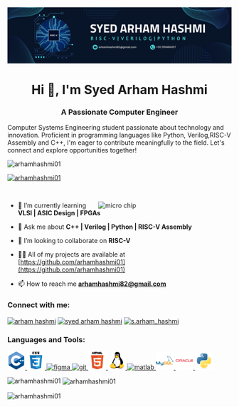 <img src="https://github.com/arhamhashmi01/arhamhashmi01/blob/main/banner.png" alt="banner Image">
<h1 align="center">Hi 👋, I'm Syed Arham Hashmi</h1>
<h3 align="center">A Passionate Computer Engineer</h3>

Computer Systems Engineering student passionate about technology and innovation. Proficient in programming languages like Python, Verilog,RISC-V Assembly and C++, I'm eager to contribute meaningfully to the field. Let's connect and explore opportunities together!

<p align="left"> <img src="https://komarev.com/ghpvc/?username=arhamhashmi01&label=Profile%20views&color=0e75b6&style=flat" alt="arhamhashmi01" /> </p> 

<p align="left"> <a href="https://github.com/ryo-ma/github-profile-trophy"><img src="https://github-profile-trophy.vercel.app/?username=arhamhashmi01" alt="arhamhashmi01" /></a> </p>

<p align="left"> <a href="https://twitter.com/" target="blank"><img src="https://img.shields.io/twitter/follow/?logo=twitter&style=for-the-badge" alt="" /></a> </p>

<img align="right" alt="micro chip" width="300" src="https://i.makeagif.com/media/2-02-2023/BboWfJ.gif">

- 🌱 I’m currently learning **VLSI | ASIC Design | FPGAs** 

- 💬 Ask me about **C++ | Verilog | Python | RISC-V Assembly**
  
- 👯 I’m looking to collaborate on **RISC-V**
  
- 👨‍💻 All of my projects are available at [https://github.com/arhamhashmi01](https://github.com/arhamhashmi01)

- 📫 How to reach me **arhamhashmi82@gmail.com**

<h3 align="left">Connect with me:</h3>
<p align="left">
<a href="https://linkedin.com/in/arham hashmi" target="blank"><img align="center" src="https://raw.githubusercontent.com/rahuldkjain/github-profile-readme-generator/master/src/images/icons/Social/linked-in-alt.svg" alt="arham hashmi" height="30" width="40" /></a>
<a href="https://fb.com/syed arham hashmi" target="blank"><img align="center" src="https://raw.githubusercontent.com/rahuldkjain/github-profile-readme-generator/master/src/images/icons/Social/facebook.svg" alt="syed arham hashmi" height="30" width="40" /></a>
<a href="https://instagram.com/s.arham_hashmi" target="blank"><img align="center" src="https://raw.githubusercontent.com/rahuldkjain/github-profile-readme-generator/master/src/images/icons/Social/instagram.svg" alt="s.arham_hashmi" height="30" width="40" /></a>
</p>

<h3 align="left">Languages and Tools:</h3>
<p align="left"> <a href="https://www.w3schools.com/cpp/" target="_blank" rel="noreferrer"> <img src="https://raw.githubusercontent.com/devicons/devicon/master/icons/cplusplus/cplusplus-original.svg" alt="cplusplus" width="40" height="40"/> </a> <a href="https://www.w3schools.com/css/" target="_blank" rel="noreferrer"> <img src="https://raw.githubusercontent.com/devicons/devicon/master/icons/css3/css3-original-wordmark.svg" alt="css3" width="40" height="40"/> </a> <a href="https://www.figma.com/" target="_blank" rel="noreferrer"> <img src="https://www.vectorlogo.zone/logos/figma/figma-icon.svg" alt="figma" width="40" height="40"/> </a> <a href="https://git-scm.com/" target="_blank" rel="noreferrer"> <img src="https://www.vectorlogo.zone/logos/git-scm/git-scm-icon.svg" alt="git" width="40" height="40"/> </a> <a href="https://www.w3.org/html/" target="_blank" rel="noreferrer"> <img src="https://raw.githubusercontent.com/devicons/devicon/master/icons/html5/html5-original-wordmark.svg" alt="html5" width="40" height="40"/> </a> <a href="https://www.linux.org/" target="_blank" rel="noreferrer"> <img src="https://raw.githubusercontent.com/devicons/devicon/master/icons/linux/linux-original.svg" alt="linux" width="40" height="40"/> </a> <a href="https://www.mathworks.com/" target="_blank" rel="noreferrer"> <img src="https://upload.wikimedia.org/wikipedia/commons/2/21/Matlab_Logo.png" alt="matlab" width="40" height="40"/> </a> <a href="https://www.mysql.com/" target="_blank" rel="noreferrer"> <img src="https://raw.githubusercontent.com/devicons/devicon/master/icons/mysql/mysql-original-wordmark.svg" alt="mysql" width="40" height="40"/> </a> <a href="https://www.oracle.com/" target="_blank" rel="noreferrer"> <img src="https://raw.githubusercontent.com/devicons/devicon/master/icons/oracle/oracle-original.svg" alt="oracle" width="40" height="40"/> </a> <a href="https://www.python.org" target="_blank" rel="noreferrer"> <img src="https://raw.githubusercontent.com/devicons/devicon/master/icons/python/python-original.svg" alt="python" width="40" height="40"/> </a> </p>

<p><img align="left" src="https://github-readme-stats.vercel.app/api/top-langs?username=arhamhashmi01&show_icons=true&locale=en&layout=compact" alt="arhamhashmi01" /></p>

<p>&nbsp;<img align="center" src="https://github-readme-stats.vercel.app/api?username=arhamhashmi01&show_icons=true&locale=en" alt="arhamhashmi01" /></p>

<p><img align="center" src="https://github-readme-streak-stats.herokuapp.com/?user=arhamhashmi01&" alt="arhamhashmi01" /></p>
